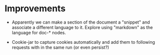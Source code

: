 # Improvements

* Apparently we can make a section of the document a "snippet" and associate a different language to it. Explore using "markdown" as the language for doc-* nodes.

* Cookie-jar to capture cookies automatically and add them to following requests with in the same run (or even persist?)


